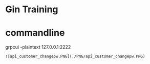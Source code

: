 # Gin Training

# commandline

grpcui -plaintext 127.0.0.1:2222

```
![api_customer_changepw.PNG](./PNG/api_customer_changepw.PNG)
